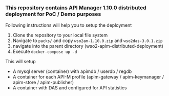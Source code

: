 ### This repository contains API Manager 1.10.0 distributed deployment for PoC / Demo purposes

Following instructions will help you to setup the deployment

1. Clone the repository to your local file system
2. Navigate to ``` packs/ ``` and copy ```wso2am-1.10.0.zip``` and ```wso2das-3.0.1.zip```
3. navigate into the parent directory (wso2-apim-distributed-deployment)
4. Execute ``` docker-compose up -d ```

This will setup 

* A mysql server (container) with apimdb / userdb / regdb
* A container for each API-M profile (apim-gateway / apim-keymanager / apim-store / apim-publisher)
* A container with DAS and configured for API statistics
